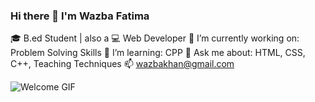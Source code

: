 ### Hi there 👋 I'm Wazba Fatima
🎓 B.ed Student | also a  💻 Web Developer 
🔭 I’m currently working on: Problem Solving Skills
🌱 I’m learning: CPP
💬 Ask me about: HTML, CSS, C++, Teaching Techniques
📫 wazbakhan@gmail.com


![Welcome GIF](https://media.giphy.com/media/hvRJCLFzcasrR4ia7z/giphy.gif)
